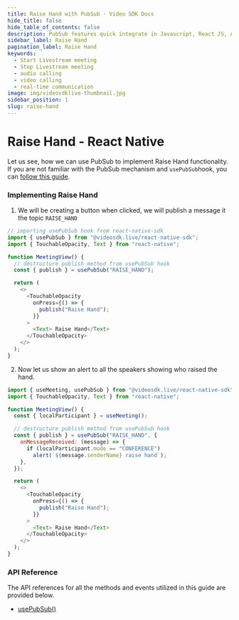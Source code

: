 ```yaml
---
title: Raise Hand with PubSub - Video SDK Docs
hide_title: false
hide_table_of_contents: false
description: PubSub features quick integrate in Javascript, React JS, Android, IOS, React Native, Flutter with Video SDK to add live video & audio conferencing to your applications.
sidebar_label: Raise Hand
pagination_label: Raise Hand
keywords:
  - Start Livestream meeting
  - Stop Livestream meeting
  - audio calling
  - video calling
  - real-time communication
image: img/videosdklive-thumbnail.jpg
sidebar_position: 1
slug: raise-hand
---
```


# Raise Hand - React Native

Let us see, how we can use PubSub to implement Raise Hand functionality. If you are not familiar with the PubSub mechanism and `usePubSub`hook, you can [follow this guide](/react-native/guide/video-and-audio-calling-api-sdk/collaboration-in-meeting/pubsub).

### Implementing Raise Hand

1. We will be creating a button when clicked, we will publish a message it the topic `RAISE_HAND`

```js
// importing usePubSub hook from react-native-sdk
import { usePubSub } from "@videosdk.live/react-native-sdk";
import { TouchableOpacity, Text } from "react-native";

function MeetingView() {
  // destructure publish method from usePubSub hook
  const { publish } = usePubSub("RAISE_HAND");

  return (
    <>
      <TouchableOpacity
        onPress={() => {
          publish("Raise Hand");
        }}
      >
        <Text> Raise Hand</Text>
      </TouchableOpacity>
    </>
  );
}
```

2. Now let us show an alert to all the speakers showing who raised the hand.

```js
import { useMeeting, usePubSub } from "@videosdk.live/react-native-sdk";
import { TouchableOpacity, Text } from "react-native";

function MeetingView() {
  const { localParticipant } = useMeeting();

  // destructure publish method from usePubSub hook
  const { publish } = usePubSub("RAISE_HAND", {
    onMessageReceived: (message) => {
      if (localParticipant.mode == "CONFERENCE")
        alert(`${message.senderName} raise hand`);
    },
  });

  return (
    <>
      <TouchableOpacity
        onPress={() => {
          publish("Raise Hand");
        }}
      >
        <Text> Raise Hand</Text>
      </TouchableOpacity>
    </>
  );
}
```

### API Reference

The API references for all the methods and events utilized in this guide are provided below.

- [usePubSub()](/react-native/api/sdk-reference/use-pubsub)
